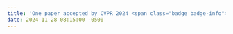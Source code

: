 ```yaml
---
title: 'One paper accepted by CVPR 2024 <span class="badge badge-info">CCF-A</span>'
date: 2024-11-28 08:15:00 -0500
---
```


